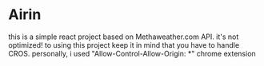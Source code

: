 # Airin

this is a simple react project based on Methaweather.com API.
it's not optimized!
to using this project keep it in mind that you have to handle CROS.
personally, i used "Allow-Control-Allow-Origin: \*" chrome extension

